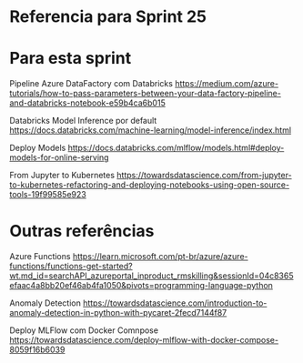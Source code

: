 # Referencia para Sprint 25


# Para esta sprint
Pipeline Azure DataFactory com Databricks
https://medium.com/azure-tutorials/how-to-pass-parameters-between-your-data-factory-pipeline-and-databricks-notebook-e59b4ca6b015

Databricks Model Inference por default
https://docs.databricks.com/machine-learning/model-inference/index.html

Deploy Models
https://docs.databricks.com/mlflow/models.html#deploy-models-for-online-serving

From Jupyter to Kubernetes
https://towardsdatascience.com/from-jupyter-to-kubernetes-refactoring-and-deploying-notebooks-using-open-source-tools-19f99585e923



# Outras referências

Azure Functions
https://learn.microsoft.com/pt-br/azure/azure-functions/functions-get-started?wt.md_id=searchAPI_azureportal_inproduct_rmskilling&sessionId=04c8365efaac4a8bb20ef46ab4fa1050&pivots=programming-language-python


Anomaly Detection
https://towardsdatascience.com/introduction-to-anomaly-detection-in-python-with-pycaret-2fecd7144f87

Deploy MLFlow com Docker Comnpose
https://towardsdatascience.com/deploy-mlflow-with-docker-compose-8059f16b6039